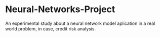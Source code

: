 # Neural-Networks-Project
An experimental study about a neural network model aplication in a real world problem, in case, credit risk analysis.
